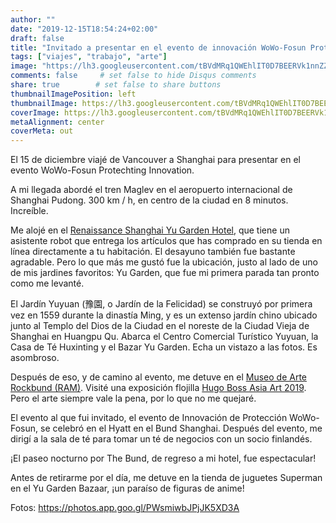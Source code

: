 ```yaml
---
author: ""
date: "2019-12-15T18:54:24+02:00"
draft: false
title: "Invitado a presentar en el evento de innovación WoWo-Fosun Protechting de Shanghai"
tags: ["viajes", "trabajo", "arte"]
image: "https://lh3.googleusercontent.com/tBVdMRq1QWEhlIT0D7BEERVk1nnZZ-Ga5m5kVEUZ9hdvs3dkOg6RrQ2zX62X5r-RUxJH-bji6rIvwDMjIwY0IwPRw_tfIAd0ffFPTVqeLfN2dIvNXf4tbmYwTZqgz1Tm-kZ8OgyxPqA=w1920-h1080"
comments: false     # set false to hide Disqus comments
share: true        # set false to share buttons
thumbnailImagePosition: left
thumbnailImage: https://lh3.googleusercontent.com/tBVdMRq1QWEhlIT0D7BEERVk1nnZZ-Ga5m5kVEUZ9hdvs3dkOg6RrQ2zX62X5r-RUxJH-bji6rIvwDMjIwY0IwPRw_tfIAd0ffFPTVqeLfN2dIvNXf4tbmYwTZqgz1Tm-kZ8OgyxPqA=w1920-h1080
coverImage: https://lh3.googleusercontent.com/tBVdMRq1QWEhlIT0D7BEERVk1nnZZ-Ga5m5kVEUZ9hdvs3dkOg6RrQ2zX62X5r-RUxJH-bji6rIvwDMjIwY0IwPRw_tfIAd0ffFPTVqeLfN2dIvNXf4tbmYwTZqgz1Tm-kZ8OgyxPqA=w1920-h1080
metaAlignment: center
coverMeta: out
---
```


El 15 de diciembre viajé de Vancouver a Shanghai para presentar en el evento WoWo-Fosun Protechting Innovation.

<!--more-->

A mi llegada abordé el tren Maglev en el aeropuerto internacional de Shanghai Pudong. 300 km / h, en centro de la ciudad en 8 minutos. Increíble.

Me alojé en el [Renaissance Shanghai Yu Garden Hotel](https://www.marriott.com/hotels/travel/shasy-renaissance-shanghai-yu-garden-hotel/), que tiene un asistente robot que entrega los artículos que has comprado en su tienda en línea directamente a tu habitación. El desayuno también fue bastante agradable. Pero lo que más me gustó fue la ubicación, justo al lado de uno de mis jardines favoritos: Yu Garden, que fue mi primera parada tan pronto como me levanté.

El Jardín Yuyuan (豫園, o Jardín de la Felicidad) se construyó por primera vez en 1559 durante la dinastía Ming, y es un extenso jardín chino ubicado junto al Templo del Dios de la Ciudad en el noreste de la Ciudad Vieja de Shanghai en Huangpu Qu. Abarca el Centro Comercial Turístico Yuyuan, la Casa de Té Huxinting y el Bazar Yu Garden. Echa un vistazo a las fotos. Es asombroso.

Después de eso, y de camino al evento, me detuve en el [Museo de Arte Rockbund (RAM)](https://www.rockbundartmuseum.org/en/). Visité una exposición flojilla [Hugo Boss Asia Art 2019](https://www.rockbundartmuseum.org/en/exhibition/overview/166crsn). Pero el arte siempre vale la pena, por lo que no me quejaré.

El evento al que fui invitado, el evento de Innovación de Protección WoWo-Fosun, se celebró en el Hyatt en el Bund Shanghai. Después del evento, me dirigí a la sala de té para tomar un té de negocios con un socio finlandés.

¡El paseo nocturno por The Bund, de regreso a mi hotel, fue espectacular!

Antes de retirarme por el día, me detuve en la tienda de juguetes Superman en el Yu Garden Bazaar, ¡un paraíso de figuras de anime!

Fotos: https://photos.app.goo.gl/PWsmiwbJPjJK5XD3A

<script src="https://cdn.jsdelivr.net/npm/publicalbum@latest/embed-ui.min.js" async></script>
<div class="pa-gallery-player-widget" style="width:100%; height:480px; display:none;"
  data-link="https://photos.app.goo.gl/PWsmiwbJPjJK5XD3A"
  data-title="237 new photos by Jorge Cortell">
  <object data="https://lh3.googleusercontent.com/-MdJiS1IWsSVXS1kg_AEBOzcJKywpbUqFw74uwvpXKbbtg9WsRVR50ZWZurxExIfu1ry58iEBpS9OU-0cipt2dWb5jGE9q6AbRedmd99UvD5U4nwadNtmfwKJgT1rCyyVWUX_wXYjSc=w1920-h1080"></object>
  <object data="https://lh3.googleusercontent.com/9jyZPqa79hHH3CCSTA1jhRhVMI04N5UEWrWy3eM3e2-3vCdWb3rgYRd8mKOehRrr80fdzp8SxHQY-ow4kP2wJ6KysSCZZZTWjev9nB5pTQ4vmGQWufFiilDCY5BfCevHCtsC1y5fNDg=w1920-h1080"></object>
  <object data="https://lh3.googleusercontent.com/8NhcpkZKE_vIMScEu_yZPyvD-GNSYSrT0K7m5gotRwUQnTPnFyhDhb2rxWjeLKhhU2OExcuKIiYV0RTP3fcYTK_vg7cP3FWeSsqHDUP0Grjohp7yIlpcXnOtDESlZB0kqw3jhjV6sLo=w1920-h1080"></object>
  <object data="https://lh3.googleusercontent.com/xOkYuWyDaQZ_Ty9qKkGx-5Lwwm9ivlDiU8kiV2HkWQ7n9yHlLQtkO8Ngtxx9jtvsFEmGjtp-zb9F6dITLpkN4dRBHoToIaMLN_7gnO1DabSBQ0lm-i0WBSHEzcG_Twlo1E-frrpFGM4=w1920-h1080"></object>
  <object data="https://lh3.googleusercontent.com/aXidH8zo3A_h6GOosufr5S8wOKtyLMv-2smv1wPuVy4NZmaEn5fmtD3ZRPJLGXbYK0Itxz1oUYiATmyNTRt5Nj-anMhR3BATE1XLhd7p-7gMh8edG-4QtVMoCCDId6VqeXzawgMLHC0=w1920-h1080"></object>
  <object data="https://lh3.googleusercontent.com/D3VjnunTXodFnXSBNrJgfiRFI49D2VD7AZoX0r5TrnEps0FastPAH_JlDwB99mjTZRQbakKZgThAaOPJErbUgGEPVH9R94NyTRaS3A7aCPTZi8zfkxyVcAt8N66CDVlq0NRDz2jWjgg=w1920-h1080"></object>
  <object data="https://lh3.googleusercontent.com/4l8MWDx0mcxw5tJyFu-1JGmatM3v1xVkk-_HDUry9W_5P2nfJKaXgthgh0nwjG-RFQ1hYws2_17zhXSj1SxlZICTu80YNDTm8nF4xfMwipffiAOZwJYVzB8JjyEDPw8Vnm0ruQHaJvs=w1920-h1080"></object>
  <object data="https://lh3.googleusercontent.com/L_YN7TlMsxVcuALdVoSWoMR0I-vPiBSPY0TEcEb4QmTtWfknrAqXi6c4WMYQIZSAoTVZSAqC6s4VWApcBrpJ7VQGnLPrVWWqkyGAYo7zCyvJtEHS-QHTCYUIrgiJYDUCqFtFQppbkDM=w1920-h1080"></object>
  <object data="https://lh3.googleusercontent.com/Kjl7j_ZvCWF5AI9xIJeWsWgBeidNo9v4ro8FEHsqyd8wZAH_BuOf1L7O8ufq5IW3dVSSvYh4Q0LKjbdXbwuAgJFCDjqzLiRbrqay_tMX8uirxGQ3nuJQ_nNPsPGRM7LHEA14JJcd2G0=w1920-h1080"></object>
  <object data="https://lh3.googleusercontent.com/Dz_gjE8GV8yV7GwM9GOT6SFMSn64wO4sG6mqARN5XIbGfNPao5VRr6HL9PXoS78Gh4PFrv59IaAnJu9U4Asy4un9SvKFFR1FQSbicUc9hGDfjZYWkyYwDSXS82JTi1oiCDD1TeJHeXg=w1920-h1080"></object>
  <object data="https://lh3.googleusercontent.com/QTi4hRCCetv1elIdixdkhAXYvQHPc8hwaqCnad9QQ72kfYUiNadTSlzhPd9AwN4kxRojHTjG02CwXE2Bw41D4NLvy5JDS8f4YbsfA20czLIGOLaHIwXtrMR_torslu_1xanOcAmxF_U=w1920-h1080"></object>
  <object data="https://lh3.googleusercontent.com/jCA1fkyNSg7iKgPNNEX5P1e7kbgVEn4ZwdfLYhZwsnj2BCDaTIiyph1scANuSMp3I6mSgnq0c9t8Xy26JyCd395AaFwySygg6NJlN_DqCTH95mp7odytEA6t-xpwdAcdCbL_uyvZxkM=w1920-h1080"></object>
  <object data="https://lh3.googleusercontent.com/TWpBSmVNARV04ZZr_owmfRttnSyjcgVeUmWePoZtfJhrz-vVP5ChJzooc-jT7RGt1csLt3TtUbkrS6h3KZXbMztcJV8U6BaAUSgpjiUTq9PLF6GO665VIrEYJRhOe7BSyXUcXOD2WD0=w1920-h1080"></object>
  <object data="https://lh3.googleusercontent.com/B7FpAZQQSH4noLeP_Vbmqm7mg8uVWR0fIGbP8cpKHRJy6B-nPMvmezHq9nw1afyFEERdN446kjXWQIPtIQIzRbNZKQbCGk6kYJX3r5-YSQiPcfW61Fp4dmDhCkT1iKMsSggDinvCpYA=w1920-h1080"></object>
  <object data="https://lh3.googleusercontent.com/I3v242dWwlv4ZVkwrnCo_4l8WsVpTdiOHjyk_ghcJv-0dstk89r2SA3QYfwMEJm-vb0xXZ4BFnCtjSNPDLWoNrWhp8UnGpdJkB_Irp_6ALX_fLguZ4zZIs_INazWena_huD8ymkCFt8=w1920-h1080"></object>
  <object data="https://lh3.googleusercontent.com/Mboxc74aTZj9EeSXwuV_oEwfJzyAdpIDLymKZyPl-T47OvqZx9LIaG2W0gsNNwP_kh5UXu9pHRGtmfiSaW8R0e7AxOoBBZ_D3Dp6WcNz86jLoEXbet_GMZ3T7jzbLpXS0xIjPAfv8lE=w1920-h1080"></object>
  <object data="https://lh3.googleusercontent.com/Az9sBz5NjQneqMxgGIR94faB10Pr7jofxw8DuPWSJtqGrt6UQSgkVUF8CYRoJBEylvtO3Y9YMQUW7BfE41uF3vMNNjcfOn_vGHNiyxF3Y6jitPYq7X5D674HdBCRiPfbqL8CVve0jYU=w1920-h1080"></object>
  <object data="https://lh3.googleusercontent.com/Q3vb10uDirG7EHrDeEs9bLidC-FrdJLE1NM1-ML7Mqn2NLX1cexUBW8iLl7rOnThi5Iqg8Su6GZd5AuI0OblHF9ChYVaan5A_yGrzCU9BUvNziwOhm7jnxz88G_FMJmV_yeSw6Vcn3I=w1920-h1080"></object>
  <object data="https://lh3.googleusercontent.com/N0kYcUezqQfZDh0IYL3u7smRcV8DUYCqyLnxXKZdllNVhGXp6pfE8cekNiSazmiVVwbQ66CYohc72-dHNgO0PIdOkUqOF4yU6f2kxYI_d2YUJaRl0w9o5A__jdz4xzfRFo0wTibLPfI=w1920-h1080"></object>
  <object data="https://lh3.googleusercontent.com/wMvjEmPMAN-yfYMIWhPeOG5vbHVRCJ5oa8QQoiPGvBQTIga1pmaIUOE4fZHr_6gpj2QM0LqtbND3P-tFPU1nzUtj_TEI4XweD4WR2LugXBRpK52HajuiOr8XD9tGNGN9of6WaA-YS9c=w1920-h1080"></object>
  <object data="https://lh3.googleusercontent.com/s1Q0ciGDxJi3YduyNoFp2CtdNzo6Keu20q8AQU4Hpncc9xKpDFFlE7uNN3EGTesObO9vX0DnCjsrsOBxqmNPxowq8eP9C_PXx4fzmQ3Kzgc4HOym-H2lU2SpV3aP0eCj5dz7AxskqhI=w1920-h1080"></object>
  <object data="https://lh3.googleusercontent.com/0HGbEcFffU_hiI-vq9y62Xu8b_jdLsqkxZXvUP7yYPRl1o-0vsE3jT46dQtGJ5fCA-ms9XsM92FI9emUvtPNkWZ3e6T7uQ6Ad05jRYP2nWsohYHDSFwDv375ZsedyKERk4ezceBt1Ps=w1920-h1080"></object>
  <object data="https://lh3.googleusercontent.com/pnL9_yhQfbTbb6JOWAgVJpKqtswPeftT8O16CMstgLYpWXpKyA5jcIg__eaJJuKBuyKePkAGtK7MgGMyvjhELVK1IgSTcAH1kRXwsN7P2Nk305H7PcRZBfwHkabktPXnW4WsoejKHOo=w1920-h1080"></object>
  <object data="https://lh3.googleusercontent.com/53rra54bZt6FE7-Xd2yZPt5Cwyf-JD-s2gWWwjWfMh66lrAgDhx4zltdq7050KgX2PU_KUamzUAaGNnNzO55Qy0r9JTNgIxzIpRe5wiNHmkURUv9FQYPgtPn6ihPK9U7jaGS9zSyJVA=w1920-h1080"></object>
  <object data="https://lh3.googleusercontent.com/UYDAS0BDFPv5NE3FNX_ymbRCzSV0YHEq_Lhi38yGlIMlhw83FuBk_dFfne7NQPAP9QEHaBys16hqU7PXfDfM0YZa1lri7fAS00iBIzoCnoI5ZRMG477cMS2JVSx5E9szbFPn_OzJrVc=w1920-h1080"></object>
  <object data="https://lh3.googleusercontent.com/dao4mrlAgfFHcgXvzldG5msp3Kv-okaH-LUaVWFGUpF5u1v41E4t74Mc1v1pZIOvrgxn82VWWz6qemtIW7t_1idW-wptEcV7WkiROX395Go4yUnSSUB5zFIEcabZRrKtcNmyYeU5P4Y=w1920-h1080"></object>
  <object data="https://lh3.googleusercontent.com/t_s37t3l9007mVMTi1xbqqT5qweLO3-ed2BQcTmhHFiqZBOgsUXNrh4DLrYmPyMoO8-vmZ9YV3aPzbeL6rpuSUaXRBGsqQWvj4KhyLuAtzPfGd7xj6XfBPb07ZyTZOQgbd947ffFwFU=w1920-h1080"></object>
  <object data="https://lh3.googleusercontent.com/YTMh5vEoKIM91r-_hL4y38V-n_fdnD8d1plHhLS-8FYiAR4IBs03lOy0Or4SSihcosnCVaHt6muHORqIjpk563kSb5KCJ1zaxFqV1rfacykWZA14T7zYgLRdgDyCNavS7WuXKk0z1vg=w1920-h1080"></object>
  <object data="https://lh3.googleusercontent.com/Epot41m5ro0eLv9g18UB8bV2q9FbRejTEKumh9l5IpxhdaS852HcMmIkbKfslTM8fEJ43XZiFOt1M8ppx3XYSYfAOJ59j8VLdtOJ6YQvrAqkqBHGo222EYYMFE6SNxnd4T7hdqOwFpY=w1920-h1080"></object>
  <object data="https://lh3.googleusercontent.com/6bZ6xMrZDa5uUinedfNTXQJAvBNrl3Ia5BdL8H3J18DxiF1b8Vh6w4SVaWzQ52fFFf8nQXDoiZophMgZVwvBbpfzXoiY39eZ1ZboylnRyjk74GzUq7dWm4uEIFEo7X7VHRen4i9RTUU=w1920-h1080"></object>
  <object data="https://lh3.googleusercontent.com/csIiLShVBf06b9iW-KRM48akiJy8dcNWm-x9z0BhTEeREPgNT9td8vCUS6Qf2Ye9mY_si0VHy7c3JQPz5zs_fB91UQTIRACKLDDBu-HdQaPpvfISz9hlLJPErpF5gJci9s4l0pFySbU=w1920-h1080"></object>
  <object data="https://lh3.googleusercontent.com/5QdPDZUB0Rb7daIul9pzzWmZR0PbIU5SiFnx1R5hqC2vg79r6U85AqBIc4GckzkDRq4ZanRAdmaxui7LRJGpQMACRQOsDCkBhbbupt_llqxcogC23la9U48ypXjwn8JDu7HEDT62x-g=w1920-h1080"></object>
  <object data="https://lh3.googleusercontent.com/RoqcnR3sqUdVPdqUW9fS7ieU3-Xaew2RMk7mOr8YqmH8loQN8h6YG35XxGPfh3CroO9rE0YfFIXAUJrXF6OeLMKg6lDRBtKNbf-mKZa2AZ8Io9dlOrKus16sOaLNR3tN0RNhWjw3o2o=w1920-h1080"></object>
  <object data="https://lh3.googleusercontent.com/P0VwfF78TkjT618s6K18sEq2jbeTYu6Dd4ku2JqGzlJZBn8mMstDm41iL6cq7P8DzzhYn3KCgzvG05nyMhdK9JceBa5I9o63K1Yp7ENAJehTT4Z40pfoiCdD0nn6780l7PX8Ww6BGl4=w1920-h1080"></object>
  <object data="https://lh3.googleusercontent.com/TjONqKm3TyH7ayXQlTCzMTkuODq1nyFxZOb7S_ecxMsjPZFOJ0jR65m0zgNbsAlkNQ_y8rknUJZdtqifo7LfwFB9xTgZO_Yk_orC2-58oHCQfregAgRK7gXyXbO_RSYQECNFwT02_XA=w1920-h1080"></object>
  <object data="https://lh3.googleusercontent.com/F9FbPZQfaKnqFdCSFkt9IoZQk469yrYw_vhuFZe6QrYoSQ-s__s3VP5hYFQukXh6T6t5TrXEXSghToQoGQ9cVqxzxtsDPnLe6jGfGWbg91S00nBiDzJUtu0gvFPE-PjNWsUwIZ183IE=w1920-h1080"></object>
  <object data="https://lh3.googleusercontent.com/c37Hbj4ng3Up5C3YMOg7QEUnD92XQIFtG8-BubqYshIJ5md-8j1ulO1uT9jZ9E75JOMmFbRqkUDDopwFSw7PhyLqQoQu84SvwA2QaDXSHOQU2sDhNGOyMkVL7tE0y5S5i2gpPnS1HiE=w1920-h1080"></object>
  <object data="https://lh3.googleusercontent.com/xaxtkpSPXiibGxvUFSCc_wlvdtnI994up57DI5IqlYXut4NRvI8Q6VPk9okBcBEJiEmxro1Jgen-HPu-uQwt81wzvEvXZk4BLhHodX0vz4UD9Dgm8PpSLpLUbDQ5yK5y_97QQjINAE0=w1920-h1080"></object>
  <object data="https://lh3.googleusercontent.com/IL6Biav_GQzbce8Tu0hak6fs6AxbFoPkWhNuvES95T-FeTGOsu1ttraXMm_ZZZgTOGk3tXl0-sH4ofEjGFW3L2SO1GZH2qncHk9FIn17yeRAKtofD3hGmS6NLr9pN2D3s8JfU0lYBFg=w1920-h1080"></object>
  <object data="https://lh3.googleusercontent.com/j77E-oqIaCnF3zaUzRI0fF-wphZsUFvBjet7SatztCQbf1dbOaTx-gi2OfyJfgbtDIg20q0qwXksmue0KzNE6axjozqCkmqMCGNNcF-DYVxU3UjkZ8jzojjzFfN-QfLhwrtq4NKjozk=w1920-h1080"></object>
  <object data="https://lh3.googleusercontent.com/KWAsgjs30MjANbDqr_iCc_MaQeyAc7xc7iHiZPOTYIntQvxoMk8GN105TImq4BaM9YOp3Vj_2pC-8dxsGAi9rTMSlyNxoch4seqXaRjzBVpx-MBkiKM9Z0JIMfI6TifFfZI1mUynlug=w1920-h1080"></object>
  <object data="https://lh3.googleusercontent.com/8Gqq7IN2H4FJBIFpBQcnAkTD8brpFuSKW6wqzMxGpf3d5J8dNCuq25wTLntxwt9bp1rJId5GFWv9tivRNGYpAzmAaTClauP5Mt3uVSiuf6C5j3GeYqO5_vuKN5xJay7laGSh4n79GcU=w1920-h1080"></object>
  <object data="https://lh3.googleusercontent.com/i25wcxVlJM9i7pZ8RPMzEz6b1bxqqgIqRaqu0L-IaRw_VyKANwN8Uh2O6gj_DxFCJr3G4W42KLNUAo-dlASqyvRTKR8J9vIe_VNkRPXbcYBt3_hLsLAuvfdVoBQKdJK5D7amucyovyQ=w1920-h1080"></object>
  <object data="https://lh3.googleusercontent.com/q1CT2RK-IURN7RZXcnDdE9mBEr5UyfcAC9wnqkN0vRl7vlKDgClHzAyo30kZkrJdBXrUgk2qwCLEtTU5An-heRmwIl6Vc69mSxBmZVrs99iO-JlkqJRa8HhiM_4Bir500jzm2_UX4sI=w1920-h1080"></object>
  <object data="https://lh3.googleusercontent.com/GoXO63s0l3iAjV8S8BqpTzIBXSQHFEUmyzHbN-bLkRyC5XEgbRbt9PfXJWfR6ToUC11Ud3xjT-TtCIDfRyLspB4ag99n_VTKjslVdzx2yGT2eBozu0ETK-cQtvW3rBygEoURgOxjiTA=w1920-h1080"></object>
  <object data="https://lh3.googleusercontent.com/CEzKz8cSkv8QphZxrIzRWvBcRGBUzQrGCK5qs7OXTJ8lylG78At9JyuRflf6jnsotrX736LvRWvuArNeWix7v3VxVgKIAmfiWC-6BRM71vbSWVIIYRigDrI3pmlpK3IXY5HiH4vT520=w1920-h1080"></object>
  <object data="https://lh3.googleusercontent.com/28DsCMKA98JPd5xLOB8Sbe6QJrNz4aVwG4dXAL0i7NouusjDLeioyQk8n4OOmWPQtY9Ilqzoxrg2qIudDUh5VAwWhmOgG55wK1W3i1JUsa-X9MLy8fOA1xzmyOCRkrg8jHgaTHEku9A=w1920-h1080"></object>
  <object data="https://lh3.googleusercontent.com/6SI7_-EXJrFIDxEf3f76KL4UD3b_hyt-YhdCWVUzcMb45apJ0Z2_2KMQ2yuODDow744DNP__POkt8I4A2xz8VbrywiZrphwoERyCd29HXmx6eY5KLR-_DZYM_ETLqJ59VgY3P7Ws2Yo=w1920-h1080"></object>
  <object data="https://lh3.googleusercontent.com/v2H4x_xyDxI-7eFm4X9UXWvyzv1D9HxEIFz6qfBPwqKCo7JvZx0uAcbpPFjU-Ht-kJDh7vYXRlHqrdxMn-ZyP8MN6Jb5JImrTcUlc-xqhjNkQ6cAj4jDYLlatMs1Pgum4PJu9K2G1ak=w1920-h1080"></object>
  <object data="https://lh3.googleusercontent.com/nI0eoBdXTal7UL2XsVrmXn1uR-yvP-KnA6xReNPPvi-Omjdy66_BxnYrocCyoYqYGFHgnsZ9FDLpo75RmWrddhONCNJqJ5LsdqshdCAsgIP0HNxkNI71ch-DAFBdRrL33dx5gAT1dXQ=w1920-h1080"></object>
  <object data="https://lh3.googleusercontent.com/5x8bhBbbqAsandxWFwGzS0m1On78kmk1EXLoQ64oYf2P2KLPfPsRWlhNMmIcY5AnLP_uojV0zzWZIwZivnk8muoR61evtWJpwc-3jeDFF3EJ4CsB5k4NpO0UKH7mOvwu4OsAPJyoi58=w1920-h1080"></object>
  <object data="https://lh3.googleusercontent.com/4xQ0IhaUge3q0Ly1XwplNjxJVqF1jGYlpej_bhbPV5oTSZWT_yX4z1d7VkKbqY2LLQknsaxtkxlRNvoPo6LCsh28S6d-VhIr3bT_N6mX_8PvR59JsvLmoV5gf0FSouC6ZPq0zXSDWLc=w1920-h1080"></object>
  <object data="https://lh3.googleusercontent.com/wMQNwRI02CjgpajhnyxezpR2DrczyJrj-aPHk4uOfW3SRrXT_1zrYCc3rjWkaH9vXz69bPEn3mPxbzq2_cnQjbIyLCj9QZDPr47S-Ix0AUslC5OVRhWHAuovlWme8SIfEF6P1UrGxC0=w1920-h1080"></object>
  <object data="https://lh3.googleusercontent.com/1MFUxPGUdX5NJuA74_hUlhbzn6pF_K2qp0SS1D01YQ0Gc6Rzehrhm9EWZGCW-xloTAFF4CgPkpC3-K6PDcGN-psKJXuzDsjF7yUUisSZGekcuq5sPVQt_bmHB6SUVs4Uo1AJYjYDrcc=w1920-h1080"></object>
  <object data="https://lh3.googleusercontent.com/zA0bBByk0ZsPbGwD6rNiHtWfdTQaR9jcs7OM-ZkDVNrk7GUTHhKHhqCImJkp7PCy_TNX2IeNx6-ttkMzacdNgsgu9Ci4Nsk9r1BRRiGf_M4THpe6es6SFuJqsX-sJGbujlGIkwI8Ly4=w1920-h1080"></object>
  <object data="https://lh3.googleusercontent.com/nskKtHXh7H5cMW_4LImZXvS6YIVnm22dgYlqCUL5gOAe2Y7VNFINLzTccGA3U04n5G_VxPI4t5BXUngPkqTEUiLetaKB6oeWnL1q3yp_j-jYXK3Ba0dOtx0CsS6I4jL_9mg4ecxZGHk=w1920-h1080"></object>
  <object data="https://lh3.googleusercontent.com/LPQvLug5U6pdmTAtB7BU3yEWSbSuNqbct0jTK28Fl6kfBBJdwf9A48H6MPmBe5rl-qhGDkfC5IDmUiNW8HgjrcaCWhf10Xfn654F7CQ2OEa1blknlUmIY7hSo08Uof22qXiGRcpZnAU=w1920-h1080"></object>
  <object data="https://lh3.googleusercontent.com/HQG7AFwEi0Tq1rGHgC8_cjcVoQOw9LsqtH9bYdA9IF7Z318BuH9UhRd42wgKjgoMHBh-bY4V_ou9-SZP0OgILGD3-Hxk1Pjt6RlhLnzcQLN7e27Yq0ZhkUfoS9LnT7TSJLNbfaMT2UI=w1920-h1080"></object>
  <object data="https://lh3.googleusercontent.com/_LTcRTwDamaDNP5Dy-7MlkzbYK8eTmSw4K5m2YWSI5ES1iaEXtXMNN8waaouOPAulGUy1Om0OkMN34dD0QP-oU8sQ9Rre9mi9fa4_fmorsB8hSqCNFSUYh3LskC9rx7F4cYhdqffWiA=w1920-h1080"></object>
  <object data="https://lh3.googleusercontent.com/kB7sAHllk88TxTg-zF0DpJ_ppG_6KZf9dBdvBJ2116KI3xtP2oLPNif4oJiU75ZH0QtOxP4fQuc7zi2234WVfdNiFQHYUoxqPtaPqNfLua_QgZkZXLKdrp18N98CELjtJo7jjVlzt1M=w1920-h1080"></object>
  <object data="https://lh3.googleusercontent.com/0MssRgzXlCEEF0VyCTdSv_gFbqdSgOTNdoFnUS1sAJItWzFrKSdyzFcRA065XO4_mV_aHc9qZ7GWSksZU7KiNXeocNO0J8r7gtdNCLwukcCM_FWjLUwLzPP7QT01YrRE7lL6TwJyAR0=w1920-h1080"></object>
  <object data="https://lh3.googleusercontent.com/cpD_Yfpuo07Dpyxnjw5cD2DVpJYp6bZJswDi7hHuo3ObFS51HC7kgrAiJQHYkmjLxuBbR5ZCUN_ruXztjIbvyerBU837FwDx7jsbCoC8mJbeOk9U3BrttGJRanO7JbtFaOvFFmqI1ic=w1920-h1080"></object>
  <object data="https://lh3.googleusercontent.com/ms9ADqn0Jx6S46TITyynba1oCdlZBxTmZIROdVlxsl8F8XGmP_Kw2WAzLh7yx9aWj_yCA3S6qH2gLmrYGup0rqA88MLh4MLpZVlbSdd-e0S1WmXJuzTIUFBATW76vt968xwnNn6Oqj4=w1920-h1080"></object>
  <object data="https://lh3.googleusercontent.com/10-Rqw-SC8GftI6ABZTIGTcOThfeKpxMhvj1SZYANQztu3KprpJNe0AlnTEa5INbDcRFsYNH6H4iPX3yxlMoSAXEAjHJ2KjPKhNCb3yOnnradp-T1j5Lo7PzhBXm_Ylpqu_4DsSHCkk=w1920-h1080"></object>
  <object data="https://lh3.googleusercontent.com/G1XMNlrc3XjZpbLWEwPo4b22dYwqkmGogEnKhX3nfcsbU11KPEMZQ_5rCNswh-U5yN1FNdti7wAGRxg71GXgYh_Q45Jhl1jU5VUEp2KSvL9tOk9MXDhF3fmRJSym0Iiw_7r9sHOV8H8=w1920-h1080"></object>
  <object data="https://lh3.googleusercontent.com/T-b2dyvajhHcVsFSCtd7eq6foJLQwknhkJsdaiSKS6uJZEdhsy-Qmlpah18rFhmjjBp9dOH7JG8CjrJXPQeD9Uejeq0cnxlrebna5MsMLW-sauOb89MxJE6O0dedZ0xBfjEe_bBBJqA=w1920-h1080"></object>
  <object data="https://lh3.googleusercontent.com/dT5XGV8PIrbixKk8VRGHDX4iSmH60_jpHMSmlOaFpW9R9IafXlV8sZXP1mMHp1x1ff9WWAMuSJWb7puzuwnNh16r71Z9GiR4x0YTye9tDVxZJSPFBgRed2PK1jFq5Z2A3XcGc5YCPI0=w1920-h1080"></object>
  <object data="https://lh3.googleusercontent.com/57zXat5vf5u7E5g93lK5eUxX3HcM8_xTb8oVLvycMQC2h-riguiOl_iu6-0F1V8xSHVXIY5ixRsph0i194qBRp-L8PcyeJ1bFm89BjTLvtfIAdwFo9yxJSwJnO_Wp_yY314fa--kl2s=w1920-h1080"></object>
  <object data="https://lh3.googleusercontent.com/cYU5Mr6CK_-3yNbVjmIpaRDvGTvhTz4_fX_9bNh8fvwmIbT1AvPBzSi-WmJPbX1-pSvNy3GCifSOUEN9JZ3Rf6L7gQU5iEWxCOtsJR6zT9cm2zzB385JZGar1uYNv40K8aELEmviwzI=w1920-h1080"></object>
  <object data="https://lh3.googleusercontent.com/iAI_GArRYO-DrzJHaVMwPu_2oaWrgQ1Zp3sz8u024zPkJc4QQVJaUazv2w3SxaSOfL_Zjucyg8ny56thySIEwUwnrdNS5t-kjXw0g74z-7ATT3BxgLGuBwpU-Qr6hxXeigacrv6Jvmo=w1920-h1080"></object>
  <object data="https://lh3.googleusercontent.com/awPTjwpLphklaewmWXWX6Qm0LCtDlkNfaH8OaQnY-HIm3ST-dChCtTbBXyi3QoWw1Mn5R0dmdHKSwYn_cdtaAvvCKlbuOODW0f5Fuc7b6oefFtSPgfAi3-gzl0gGi0griBk5TiKerv4=w1920-h1080"></object>
  <object data="https://lh3.googleusercontent.com/jcFGBqf5C0nEdzquM5Fjwez-_KHgS22V4f04pFBdfiycsMzeb3iDYAYrY7Fn7CahFGNWgydyV6ydpZGCQSX0TRcwqIoevPW-brZYYGa9x8M97iDCFBTUOLRsCei43oq00R4jZjkxQ4s=w1920-h1080"></object>
  <object data="https://lh3.googleusercontent.com/LsMhyEQkhtqUbaUMEKvX3a5_LBv12W1SZY-mzV0cWAog9gWz4oaWV9n0OahxwKDmR3kEy2Hcx3q0KpbDB_BYE95F4VMX8i6rCWB1b5l8AvOcILKkZ-ZbEz6O2w3pKI-QtyDBr61MTrY=w1920-h1080"></object>
  <object data="https://lh3.googleusercontent.com/c_TsuV7wMEznT9tyaAc2TLxd4kocFrcEzTGq1Sp1xtxKtg8Z0HrcLy03Fvh2ty97OyLBmM6AUl3_J7wsseNzObeXVfOHHTtakL70GVzxDZprvZZQeBK5gTNM4GXaxpC25u8t2TWBE_Y=w1920-h1080"></object>
  <object data="https://lh3.googleusercontent.com/fdtz3jTQrxHPsqdZ9sFhLVSkb9dEG39up4RvJzWbRT4UBNKQDIdzj_wTL5Ti1cSHR-WMQPsRohDzNGkomE5h_sEY6jNZ_VT4H-DJyGcVReRFlzPa7xwICnzDoj7stvuWmtYANic-6Z4=w1920-h1080"></object>
  <object data="https://lh3.googleusercontent.com/t81PpzmmABqfUC76OKQE4SM5qhI3Kbie7A-5NfrST8DwVm-NO4E7qKvuZXXE371IuWXxS_8xVu5BjtHDgsVl0dq1u6jDtvILBwBcSD1P9xO08q2YqxHoyjVBBO2FDppbAKDrZr6wieE=w1920-h1080"></object>
  <object data="https://lh3.googleusercontent.com/h71L8lqfIimuG2Y1DC5wS6X9H5oBe1c_PC4bU52HI8Uq52Z89JPSdFEXvkx38G1dkN6rWpdv9UBOpjD4Bn9FSIbTxZjzxhZqDZi7SmetV6KlSUaYTgJyrwgZv6PmHcSvMUpirKy_eVU=w1920-h1080"></object>
  <object data="https://lh3.googleusercontent.com/mKyd-mhntBU2yBSHLvuu-Njb2Jk-2I2rukwZrnK-c93NM1XxEF1F8dP8ZlWkrSi6LFgvQAFTY5DDzP3Bvyb0p7Qw6cO4utRdyi4I1MClknxobgn4NxZ9RARpWTb7GuKysvfPQ_kf-Fk=w1920-h1080"></object>
  <object data="https://lh3.googleusercontent.com/Phgxjdn76a3xrcK0DWKudpQzWHfQ8MpJnanlqak6miEVdJ-JkrfRjar70dX5JlRkoykOBPI3mz4UX8ZblCgySwa5P3JpWTJjlPzAqmLryNFZWsgYsTj6Hn_xFA6YHFwRPQcjbzP3ujc=w1920-h1080"></object>
  <object data="https://lh3.googleusercontent.com/q1ZQ20UlCvOIeT3-2CkP1ZmW5oepGUfEnfwCVpVLkxrhRs9wlVOeeEMS4og-vnd5eI1Y9yR67NUAwqiPAWutH9q9e-OYHsgbFSb1YO2SuApDhwteYxjG3ijVlAAlX2pNewFruI6IeRE=w1920-h1080"></object>
  <object data="https://lh3.googleusercontent.com/z11ihYDnDmcYQKDwKd_hKzFSlLaJXA2L3kftIgH3au1ZR3t_n1t7yzmwvGQBsG4zAJGjV2E3cMpf3G6gQQGsxXt5iKjCJENGO-biFinSxlrDWOsV8QCR7YYeAJujHJn9LM2ffrQ12KQ=w1920-h1080"></object>
  <object data="https://lh3.googleusercontent.com/M5Brk4t5ZuEDEAslpgGv4hsotDIePZ-UAp9iPGc8lPftoju70ToCeJ_VzGxJ3DS4o0fZZNIBE5_K5kfXwNr4vLudkgyTR-DY5xsYta5wSBH4qazd3yKpJuXwnHsrkdrWScNbaHpk9s0=w1920-h1080"></object>
  <object data="https://lh3.googleusercontent.com/AfyfcRTc9_KMQF8C3mLV6wSMK-QcJ1Q9NmlYRfLtsT4WFkxIMmM2wwwpcHAKINwixqd8cp1aLans-Uj4qW9-f-UezMuELG6xm2BIlVpM6avW1Y5PPQnh0KsNv40UjJirkbM7BmFigl8=w1920-h1080"></object>
  <object data="https://lh3.googleusercontent.com/2yABVBWY9BjxZGOwulVeNRz5c1_vJ6BitOA6WCQPvneejUfb9BxmJFTaLkKpYeHpWOKpi2PA1hl_O1ZeVTbNhSqtc1Qj-P6zmb0meSpiyjpzKKc_1tGgjzfuqteIzkImNXQ5qTlEFJ0=w1920-h1080"></object>
  <object data="https://lh3.googleusercontent.com/kHh2T2wfuIg5JgNGwICkcpKLAnaZqlAx2K3T6sq-Fvy_cwFb9XSKOSCrkaxM1sJgTwdMnyESPv8Qikrau5MHXc9Jm3F8QHWQeGmpQmdLmqsDFuMFxJLKYYmCKUR5em0BkuNElQBRRRQ=w1920-h1080"></object>
  <object data="https://lh3.googleusercontent.com/lMLNA2pyTod7FZWZrgpSSZH6EfYuEQiQRQoxzLUc29GgkBsEj1FQ7QY8raOZnYht39tfB1bZm8-l02Lnurwkh2wO_EICvVmZUGih4uPKmjgYhPu_E567O8f6YBQK9jdeWBQJzI_zQmA=w1920-h1080"></object>
  <object data="https://lh3.googleusercontent.com/j35IQYVItowdFCiyUYm7TqwLUr0DYJ-5ZtwnY_5k3xTd4kv03GRA9gvFEZO6aA5UOKcGYsaXV8rVBExG7q_LEet93qmFQE3kGZ1wZY4xxAncGuXQvwkfpAtshybDd5mv27536IGl_1g=w1920-h1080"></object>
  <object data="https://lh3.googleusercontent.com/p2Yk3n6SsjYlrFlOzaya-qRrcYCcnn7FFV1CPEzasSrA4jSTUO1gBhWlWkwj4zXWgzjlsn9v4ky6WXQb0mGJ9IGd2fGM4PKqR-FKGm7b9RadLMx3SSUadL7T1f9xOFWraF6eetAMBgI=w1920-h1080"></object>
  <object data="https://lh3.googleusercontent.com/7B2n2s9-xcyTVD6xMdi-evchAcmx1cBO2Bjcyr7HD61bnzBD0TU93N5gkHSCmU8R25R37cc_G1jPtfizBGMVCLQD9Bh426_6DPjgm_Lz_6zb9tGDZuxLMHizhiu_xokAHZfI_Fc6uw0=w1920-h1080"></object>
  <object data="https://lh3.googleusercontent.com/T5KluDtXWsKm2FM9Ybqe1KP9vm22zrXnG5L1EjHPIEzzsXGYCe54WlylvpjK2NbYicWh4g7loRkKFUBH4VAxOKkKdfUWIJ8H1Jd9iYuAsA0NpzPLjBtMuOrqJ5miSC7CXRrCbW068c8=w1920-h1080"></object>
  <object data="https://lh3.googleusercontent.com/ohvg0yvq43N87bwoiVixxl_Ci2NAH6v9iCZeRh25zTnUOPa0a_s97tmCYvJhyiemJ8mn_29LYA6IYgb3Z6miHLVhGkOip6BQ_QLlahjZr8gB8YFNloyeHNOnwknvO1WaS0DAAE6yOhA=w1920-h1080"></object>
  <object data="https://lh3.googleusercontent.com/nff6OwNkOUwIewlbI4vOd7ZEm4lFuyMakD4UIoEKSy2pZkMHMHUk9jNVKqdXx_WxjbaUO-NR97dNymGx6KbJQ1O5xcAPeCU-RfcwCBRlSqRvZj0SI4N7ExTYSahlsj6lWKutMwdqNeI=w1920-h1080"></object>
  <object data="https://lh3.googleusercontent.com/xEzVlGcKhVidaK-8QJMHvPZxt2hlQkHwjLHSpvHrfhBot1VHp0mGZLav4kZmPkD-s33fBvt55Z9thH1VXFB_7hHswJNjcE4Ovjsm4peTSiusCvtfEtWLx4T8nzwco67VIPJ9u4EppvI=w1920-h1080"></object>
  <object data="https://lh3.googleusercontent.com/XfLzv223xC1Tn8bhXJpOoF0QvBP-Fp8SG7fnPwQkeXE_k1FG2qRMQ9qBDvEVGeJSmwsnFmIcMYhqNedTW1ZMq8sEtk1-kaoDI_ihLjfOrgI2-4_Exolx6stiIQ1MhA8nWm9YU_y3jb0=w1920-h1080"></object>
  <object data="https://lh3.googleusercontent.com/8kaMjQwNwDjoZY97k84i_DtqllcpeS3N9SUoWkc7K-R5RRczwov6h-kRCqkknJ1_4U_XjoEF_jidVPs5cSb0EQjYB_ZCan0iWSZ8Ex0KAnl1Fiqc47JwcxSDU6f3VGIeiOpZ0XbHdG8=w1920-h1080"></object>
  <object data="https://lh3.googleusercontent.com/hgaa-Y48Db5xghG0sDDchCvS_aEkDs3K4SHXvVIl4OOC6yimJ8pJpTQWQaP9-S0q_RppIMxbfvl-bzR_t6O2orDJny7vA8_so83EoLBDU0zo4B9hIfFIPx7EhVL6FIGZtYBMFeqQ9mk=w1920-h1080"></object>
  <object data="https://lh3.googleusercontent.com/JVRXzbBewgVBhz4_tUzGypuQ0XDxdVziQccN4Cx2TrtNQtHqQUkRM1qyUWCnUUi7p7chnmO5S7prSXCGDKESG-iUazV7FFWy-amR_gwII97DOYLQGxJjXvlfQYpebhwkxRlDi0e1BS8=w1920-h1080"></object>
  <object data="https://lh3.googleusercontent.com/uPqU0xELpDdryO0xB7D04kyJVP8Lw7mNoIYxvXHE5uXeMSaL1XnV3A_j-1fXiqn3NYK2GV4yMGu40dBGduzqevR87L71mtcuMIpbfZfNvP-WjlMgUcGalVmwteJUKhPLspthYqamwSY=w1920-h1080"></object>
  <object data="https://lh3.googleusercontent.com/6xudH1-pEa89PDTIhI6hILBmpBqt9Yepyvlb1uqNIn_Z14j19D9SxkVQgGEPEjhfpLYDYKQDr5eugF4LEfxRz-vqmWJeJ7Z1vPnBXHcziuOMY4tRcpl49hQ-c_iDrsnyEA0miT4krhM=w1920-h1080"></object>
  <object data="https://lh3.googleusercontent.com/ur60BKZLRYpkgUGyuNEc3tIDG2m00QZz4KCJdgns4v-RCCxbaDaKMuvvFPr8zK_uKGWP5PmmzGBe0tHQ7vvbOeR8bBlOx3j2FpOerBuVvMbPzsBQvotam-K6uN43GtQ2gdpGtrMw2Gw=w1920-h1080"></object>
  <object data="https://lh3.googleusercontent.com/QBaWQ7BX5_SeANzTNkAlWIQ3GwfDOYGcRj07w_tOFmteoWH18k9Aibj7Q1PV2Qtwtbx6zkmaPWgbeoQkxUUsU9t17GYdYXllBdgh-TYrVMIUYKsqhJExvmJfQ7eVVZ3bzkLKXz4-eQE=w1920-h1080"></object>
  <object data="https://lh3.googleusercontent.com/w3RtQf7nNpfX8Bo8F1fVEGLh7D5JgygAC84T2-hqZ2RXdfOSCspdKl_ppkmtpSDC4c2E4dEjRnHzquDpAw-DlT1iZ9HfLVtDAfNe8j8m8p1bRGoV5ZnL8xGnOvyEKTvjRXxW5jm5frE=w1920-h1080"></object>
  <object data="https://lh3.googleusercontent.com/5tMJ5UzsWaM0Xj_LjNihqCWie7WAMJaV2VG-sgKzyuBdQNh3x7rfp2frU25aZRDq5Tyx1rQiI9x9IR3C5_OFzZTEbJ2RyplMBlFOEN9s7phBi7gO58-SmOfuc5DchxmeUtpXt3LJNAI=w1920-h1080"></object>
  <object data="https://lh3.googleusercontent.com/OjIkxJbSKZRMP2NittgdWYZd_y9O4nkf1PlajYVJ-rDHKd18VuU1p0GKFwxvz9EU3zYkpcn1TETwlt0Y8deuSxFCtvdyUOCn1BBF1-QhFcsxEEJEipTjy4idaZs7G09cyGBdSRneuZw=w1920-h1080"></object>
  <object data="https://lh3.googleusercontent.com/mHfz0HBHSzsqa-IeKSHAv4BrKPdM-uj3LTmxdFE8zSwFKSfXLme4DNPyJWlDcmMJRiBlckYTwRozPipVJCrIaEK5Ed6nC0hhkxdxrc1OHRF8mcEK5dh6eGYPSzUwZvie5vGo1ec3SiE=w1920-h1080"></object>
  <object data="https://lh3.googleusercontent.com/mRh4H4HgnXE9Jsxr_zJ6sLxpTeIuZjbNf2Uv2PuIscdgHvUtCpN4kkvse4oa6C6KzTkRu4p4HEmW-JDHLmlDXUtWwL4lYBcZNvn45iqSdfGEyuwRVT0mrltl8qaZpkbgFvcTcvVKsaY=w1920-h1080"></object>
  <object data="https://lh3.googleusercontent.com/-xdJHKLILda1PyuLCrT4hHqmm4_aCHX0Up3tfvvPTpHlO9PL_DI0c7_7kJ6C7_AyU_gG5C3tI_zVv9tqwPlq5khw8JLhGdpFw1vvM0d6fJBiabWvkMO2-h-K6myGOTWO6ay_R26oCPs=w1920-h1080"></object>
  <object data="https://lh3.googleusercontent.com/G0d6mE8QD7MlID3JaIf5wNcPv4kFw7mExyadE7DZFhcaPVmmFRgOM7g3ZxBe4N79ek436QTt31Os9FKqmHMUAg8DnrxEbImGd3oJPJbXJYWR_iy3JOvfU7CaxzqIwAf_x9Y1TVent7M=w1920-h1080"></object>
  <object data="https://lh3.googleusercontent.com/yjWIEZn2CMux9Jt7WQBFKrWd9gEkjHtJa3ip1SNcd52BuiGOe1w02oHVdc5_ElpdwFf0lmaxgRLU1WugSEjoiUN0X2WbYzcJHaGFPkswfuYENde5apKcClQ33cjdH1AiOQpEEdlfJCs=w1920-h1080"></object>
  <object data="https://lh3.googleusercontent.com/IcN3hxWH8gIWEQ2gcV5zeBU83U01iUuj7xRb8h-O44dXHJANmuUCBUi2J--4xbPaDVHOoKcvPJ0nGr2_aHrXLD6pG3oFPfPT6q0dQy8HdaGKR7uS0_Y2oT_lU7DuCoblB0D3dgQwx8Q=w1920-h1080"></object>
  <object data="https://lh3.googleusercontent.com/rL8Oew3SPme5oyJTxR_pdfPcshMn_UH3a5YaBv1Q1itG46uob6WdmTqe5Zo7X1flOnjweRZo0xwJ4cirNSirp-SdNTb2fJbEl0PkqDXJhFyQs5zQc0ay4j8zZW0Xtaed8TEypS6b4k0=w1920-h1080"></object>
  <object data="https://lh3.googleusercontent.com/mwMHY00lJt6pYAGssDCYKfkDdeIvT6rgKO5AL0ZBwuhc5T19fHFihSUu8_ze3LLvlN4QagNYueMrVnoblfXTLAQxMqs2kKd2K-m8H5zCrlRZdDqrTE1Q583Nkp4uMiSWPOFgyvN2aLI=w1920-h1080"></object>
  <object data="https://lh3.googleusercontent.com/jqj-toWWAPK-pwe5pFk8dUb15kMF4ezfJTeh_XrccP2Q3sNh3lQtdDiUIDM9i7ca2xejF3HZcLEayS5jVe6HSUhPVw3HfPt9m8MNSnBsGrX3sKuIr8QfoMdTLuybSg2-3SEYrogqujw=w1920-h1080"></object>
  <object data="https://lh3.googleusercontent.com/rdbObJjXZ2IK9zBzWDq0ZA6enuO8JymHnLixCJVhYMvAxYSvfsWBaXY8yUUZiYoE0ylwMkgynde3Oq8VbqZOAPAD32WyAthwBgrlqjf1EP55sZTUyiHXqm5g2T0qA8mQleoDIV8xm6c=w1920-h1080"></object>
  <object data="https://lh3.googleusercontent.com/IcojhZXV9CgyfWZEdqfwp0BZNrIgoAn9khyw9YPnyXiGUekwpDRGoMKDww2LF__HBzNO9jCw5_QC3B8U3q4-3pBNWNtX_rNtpCrKuKQKxSabE6HmuuKnvUjjaFwbeaw7ZePz_Em3bw8=w1920-h1080"></object>
  <object data="https://lh3.googleusercontent.com/1CU9lJfGpPCmzgXcmY4SbNOoNNROHRVpqglnLiCRCGx4RkMF33K2BHQgpFuOUOGRvgbakKgxK4JHcVDRSyI6JzJpyC_uz72ZUkJIG108xoGoGsFxxdfpF0-nW7ODvnl7rRmMAh2KE4I=w1920-h1080"></object>
  <object data="https://lh3.googleusercontent.com/ydvAqENEYM0_iN-2Y21IfV8Avt-t-zO86yyi5dJxqhMt5UjWF_tbrRe5KX5lpjNgy0Sv2FtaGnR4gdbegefjxCUx4BnXSNiZQNPdjx9SgjE5jY1z13Rn91Ox-zwOSVsPUCkqxkkCnFY=w1920-h1080"></object>
  <object data="https://lh3.googleusercontent.com/t2FbTCKtF-RwC186iOJtv0DrQvJHJNng10lSx_Y_YRBjONILD8RGB218C9axpaP_gtjls9k9nI_veC_UzUxicTEiEKdopzErgAqY_zzVl7sa__RW6T-zbnkHeyUq4Zwjk5bLmrvR3bw=w1920-h1080"></object>
  <object data="https://lh3.googleusercontent.com/lPvXVPlN_coM_3uRNEaIERUn6HK5i3OAi6xZghcq5uJwOFzniZ2iaq4Z_4KGzPvBK1Ki0ap-lFpmwhiHQ1pu9XyA88RLywqWVRnHet0qHiwpmqJj71qMl8ESJaGSD5Cws6rPfbkzWEc=w1920-h1080"></object>
  <object data="https://lh3.googleusercontent.com/b5k9zvRWaMeNS31ozh2N6B7B-BxQKX752uBUPsKC-h6-qy40hDfdDfllgqjzdxMlXBAcVnC2o4VtZavSsLnhlzTqZMgNNYBid3zkJBQMn1iXRXgxMbKHZo5tK5UhymbtoZVSUgZdjY0=w1920-h1080"></object>
  <object data="https://lh3.googleusercontent.com/dz-RH04uuJ9W6UO7YjKyPxVE5sMYtdwjQFjui5DF_6nEpdcCnMNhY_sAUsS3lJvcP8WvCHM8LzXC0-GcLMEaBy-FZzsKPYAkud8DE_gKQS70uW6Ed-hbpDi_bxyxLxPS1yjaaHfDgBQ=w1920-h1080"></object>
  <object data="https://lh3.googleusercontent.com/wMKdtFYJJlTCu9xReW9htP677zsgFf-ZZqLoZVjorZ2zyRXH901l57E2ESV2UHxVYiONsXJfBWl-p1sBhy3Jj52y57aGzyhEJeEIW6CAAAJ6KxnszHYufLCFTw6C7Gm0otSGg5cx7yk=w1920-h1080"></object>
  <object data="https://lh3.googleusercontent.com/8afzw41C0goRGdDMmpEbJW7uLBIva58YxhcLAou1qSbCjnf6Jxf6M-h8CGuYviEJq8u9VOuIInvrFPQR2O4ElfUWwpP1BlqSuoFzHcwXz1jjGBn-FDz6Donydw81Bdtc_b-qDZSkI1U=w1920-h1080"></object>
  <object data="https://lh3.googleusercontent.com/eEmlmwcKT_Tukg2UrkHDj_q_uezJ0RUjHKcXkBIgQY-2nlXFAAuCE1BFVLJXlAx5mSHJIsfHb2HCp_eNQiJmjJJgMuZ48Ufh5vj6H1-XkCVwwNoYN728_sg9Q6N9U36QjR54vaufgOo=w1920-h1080"></object>
  <object data="https://lh3.googleusercontent.com/0mzGUA8d31XsORAn5Xq6e2e85XjLDzSzDLgmo_RezkvHRdGv8UQR-gfqeXMzT_3GBF32lN_uQsdE_xt3EPFvqlpKAvuuSzWbWmD2NyOp0kXvYXT3-MTb5rQ0Kmbz8bOkHD2kew_yCnY=w1920-h1080"></object>
  <object data="https://lh3.googleusercontent.com/yKJ1rTJDKXeYL3-cqDK72CgkyQgJyTA-lg_lcxFnCYHyxUm_q9c0vZzlHBMaKmKI15fLT_gY_IJQtxndhLZQ0gpKe7R9GEzTItqU3NXWKH4Gmsy6_JvIeSH779lZhG_7t5R9gbdZvn0=w1920-h1080"></object>
  <object data="https://lh3.googleusercontent.com/nW29PavF1pG9dDrj69Tu9qTWCkbk4PcvCwGX0IZnosKljX8nYfKCiO-tNlqqw6nbgVA6lPclK-OA7SCKAWH4cWy96zDatZXe-De1eeEe8ao87Jje-9R251mX1RyO8McmHczmDUdhOKc=w1920-h1080"></object>
  <object data="https://lh3.googleusercontent.com/mduqh1wplWe12r_FPZIO1bFwJ-QkSt6NsH6XaTkNRQjn4DwAqSxeNA_fF6uy3lQMSSne4Zj1uGDuuqJAIMNYSAvFh8PhZWiigPaH6exO85xducdjPUbos-rQeydrrpUfFFyVFaYz9eY=w1920-h1080"></object>
  <object data="https://lh3.googleusercontent.com/h6zqoTRn5rNSLe756buveKyjnWjutf-MoO5an1XpP-qVwxP6dUN3M-OGrrCyTTnvtT-PPtH1w9PsKy8JFydz1j9DggMu2d2cM8M4gNho14pCJaWpEuW4kURLsZwWnwnuRQgwoSfZau4=w1920-h1080"></object>
  <object data="https://lh3.googleusercontent.com/Eo7fiNp7wsWdUjaB0ZHrwofP0b2JPbz6KIFjO21E_aa6O7R92nD485JQMkWrQPaBBRyx721W6u50f5T29iWNnHq6g-b7qf4JgSKhFGO6ZfU-tidEWEWQSE6ZbAMi6qZn0t03SuacNhM=w1920-h1080"></object>
  <object data="https://lh3.googleusercontent.com/n6JXVVbKdLvmz-Nwrn7CcoCE6RDvOEQaT6ilSZUDiSFoAd5q7IePj2d6aUBjJLPnkdm79X5uBGu9SqEievDI9WGCOESHX31J4-2yCdg-HnHNbaiIC5P3hA9X9KGvNUqQOU9WGK0Bh-0=w1920-h1080"></object>
  <object data="https://lh3.googleusercontent.com/umCLRUOHCdmsxbkT0QjPcTBAYzsHmkl1XOJpHwit_yT1ibeMYgCDPmod1Zg5r4ofz_V3V-rJUqjKeryzCE4Q63LU1Co2gTRszUkLs-xP6uUZtl5KpnY2eysz7oKRWO7e5m1yyujC0AU=w1920-h1080"></object>
  <object data="https://lh3.googleusercontent.com/OyAW-XCtbaUFnBKClsdWYGuaD8qTmgjX6E9AHYFnjmjAKb1R5cpp7LiuN4Qa_YI1FMIYeZ090qo7rR6cl8Q82D7xrxlnYRN-X-XNn8Kuvfcow6zPw8dLqgnd-cop3IPo1J6b3WY24W0=w1920-h1080"></object>
  <object data="https://lh3.googleusercontent.com/If7lp1L0fUwl_0U2JdRAcsfZAjVI36Q9EELf2KUTtJQMOMLIld_lYMmZU27m1L1LFQhsMHNwTqzfKaSuNFSwRGDdJpHLHHJLvstnHRPn383RVMfX4iTxAx5NitFWRvgQmIpv5aZsiaM=w1920-h1080"></object>
  <object data="https://lh3.googleusercontent.com/hxkvrHq0qFzc5m8Dnri1YfagkVm3iYAIcv0VmGL2G9Ak4zLWzu9PRdO7ABYQSMtWKz40wBYmbPfeQ7riDre9u_FWVuXsvym3zeyoMpqXIzisgnQNNIUnUBFis-hADk7VwWoWSLDJOAU=w1920-h1080"></object>
  <object data="https://lh3.googleusercontent.com/56XEjuYYvgAkLLmhWM3qw9Zlc0WOZZw83p8LdzVj5boIXVhIMKABsEnOuJzPjznP-_Dkcx8lE8IO7dTX1YuNGm1io52FbPLbwb7_W_D5UwHv4ojCA_BAxC_fpUqV3CjaHpu4C_Kq9g4=w1920-h1080"></object>
  <object data="https://lh3.googleusercontent.com/PUcp8_9c18IvwPbKuo-MApq2qh1_MIzQNr2jLALloOaAfg6Fhzdsh6G3CwUUwJ_mhqFDBvgwV1fSW7g21u7ukC9-wD4VFXf1mYr2dyyvsWPiJYTKfmXCxpqrutrFlE4EC4bHtHlWjvA=w1920-h1080"></object>
  <object data="https://lh3.googleusercontent.com/GacuI1YMF5TXli3e-sAyHKCroHOIfX2n3EKGWdctEcK4IHckR4NgZwzp0pD0gU6r5dtwzzGx2BTaGB98YmkOEGfuTzMsNRG19GKYWOFoODnBska36nZcShhfIPT3xc5HJUumIGyJhnI=w1920-h1080"></object>
  <object data="https://lh3.googleusercontent.com/unDsEcUW3Lx-HjVSgIvku6O-4jnVkwBiU25AMCaZiWE5oJU4SgYpH_FHO2rceYn5_-dYm8MPrkQmnGTE7D0ViYBjIQ9gQ7l-BpW9jhT6vPHdWLbO26dgl01T8WE9988zfiAdh6qo2_0=w1920-h1080"></object>
  <object data="https://lh3.googleusercontent.com/9JCknlAymEZG8_PWx7QeOLxmDvb6cTh_TVpdGffkFrAn_gtMEEKpjg6fPZi9VnJRtEzg6QmK2hnTsKVx6OjpP1uOz8hw-Di7DDxG8Rcj_znhN2Eks34f6ot3jc5-8hH2RU1YnPRn-YI=w1920-h1080"></object>
  <object data="https://lh3.googleusercontent.com/gfhLNVmxbtq2ST89A6TDaZ2PJyvEIgnjPyxM3jhNRHwzt7ywkOM8McbluKFSds2bvbZ2WdPywnRtiKxfaJ6OZDTSdSLQ3c7udUEVt3hf9kqNTprsSzC3kdOc9zpmN-Pol3NOHBdc2Q0=w1920-h1080"></object>
  <object data="https://lh3.googleusercontent.com/-foJUjzA0V_9K2h7XOCQSn8_HwdgenZZ52mifts3gV_cPNR37ax2_YHHvcF06Hqxb2EpyCGHjiCPb4s-TFpyhSr0uYSD4pxNrCA9ypfAaxcwmJDiUdPxHImDk5wlHfbdCkCOGwoh_mY=w1920-h1080"></object>
  <object data="https://lh3.googleusercontent.com/AuNI8XF1RiTpqYBBWLegCWbg943jx5eRZbclq4dVf46KSqmAARYejA7uWwpVCY5-W3LDetA0jsEKx8e-794xcIbCMhElf0mJLFFkwaW540r-Qpeh5zXrwRV9kUEIPzBSbqcF6pf8FSc=w1920-h1080"></object>
  <object data="https://lh3.googleusercontent.com/JxhMGxnVUQUxEDqNGQ3cKb_7eGlHnTcZGIsQfuKhz_9qhx3CUWgeVQfQbiN-9S4O7-GJkPEDt9BQnvoTnoAMHI15SK_6AKz5jU0BFNYjc6GYfQiegjKyPrukBhtZbsSAWNvcf3SK-xw=w1920-h1080"></object>
  <object data="https://lh3.googleusercontent.com/HZ3L4FLrF863oUOpu_MfQz5vFyScQNm1Dr00TGoq2_NmqfKfeP7ttrYqt9s6aNI_0vBLOiwKbqkizSO_aSXQkX0EbMRgAGN2g5ZOnoTuihEi2fuyNE2VNKmSFdzLN_GOcNpNaDpBbFU=w1920-h1080"></object>
  <object data="https://lh3.googleusercontent.com/fRBNjEJmsKnxA5r3mVGTFyVVAJ4aRZIK1ePHZj7_XNfqG50mIzwJuGHBxN2Gc283QuvQyC2KHcGRSPMjYTZW1_0WQ1XyBV4Ef7_5G36XMbFb_M2gXmO1RyEurnKoFJo1sNoUn7XAIjY=w1920-h1080"></object>
  <object data="https://lh3.googleusercontent.com/K62vuxEtKWUi1a3z-F-8dvE8epUeBIjAF5c7x0ZKF3xF9amf90oinXpbcJyFr4qnVs5sh01oEvGerUmrCd9wRwdaDacaYm1TI4jrXOyl4l9SX0Qgy_1QBw8qSXxx2K7H0RhoL_mr1I4=w1920-h1080"></object>
  <object data="https://lh3.googleusercontent.com/XW6OLv5hG0sdQQjpmFvShwg3AlvOKnlSwhO2Ni7O9q0vUFp2MPjX3Q1LCOqqz5dX4Eub0zePakj9Jff8VUIzifSoOGIjT_A_k-cxfr3g3eWXk1u-aHy9mHoEHC_ydt6IXabMpoiGPpo=w1920-h1080"></object>
  <object data="https://lh3.googleusercontent.com/UE6VxU9cDvgtz0ViWBPF_s2CqfgjV3QS9rZHCZc_pGRx2SiK5q5_8dOw8XWJt5ZXdfANbNh2MdV1JLZp3XeS45XvphpGIWE3Dq0KJHHUgqfY9QEcjRcOYqKTKad20zX82ElVd5Ikbf4=w1920-h1080"></object>
  <object data="https://lh3.googleusercontent.com/fIXUI7nIT-3gxSOWTDNWbU7Wi8AVjZGcVBR_Fr8YW9ZzyeNfmIMY_laskA7v10aSQ8061jsw_uMvluF687W0oexTIYceAODiWgsC4KdxDrP19oESGHpjU3qBCxf9chSQPTXA5ePhauM=w1920-h1080"></object>
  <object data="https://lh3.googleusercontent.com/rtKx2suIzpIewcPM5hPP_PQ92s95GrECoLsQohUxO5lmiUfqzdlSmGFiumONhTGng4NgvzjjMboiA8hmEjI2xytYXhjp2La3cGtP4jjE3UvrJFjyayFCQBobNjH3B8B_d2jjzUaZcJM=w1920-h1080"></object>
  <object data="https://lh3.googleusercontent.com/vj4JfNKJSUEVx-V7DQQfl-E7Pvmreh4MTgiBzZyBx6nFLL8ILCnvsV1Rz0LLwOstTOT95vZXl_W1zXkAwDocms9KGw7qjq08SlmPs73be5e3-XJfmU-ykSxOKvy2i78tZLf_OrjGyBA=w1920-h1080"></object>
  <object data="https://lh3.googleusercontent.com/1sAu32TkahlclSZuguGb1rOz0vNUbwFlC6xpnSSil5U5KHXKgnWh67GyB6TKBwwtKLpcL_5-sdiP2grCExxYJbgyVW40VGxa_aS_6jZwnfmA6X2GgLuHEgWLBybXrWyet3VGx1oD820=w1920-h1080"></object>
  <object data="https://lh3.googleusercontent.com/NvhVGv7DAtABB7xvi0tiZggYUwqPlu521mqCpgeHjiMZHVqUOnqop4aNFqngj7FfoZkrEQlvQDuX9E2HhlNzPE44xmnLszy40xEVuLNrqLa1NdN0tikuK61hKzDrEhwORsU_1dRoM6g=w1920-h1080"></object>
  <object data="https://lh3.googleusercontent.com/AyE3D9MeNYSdZnG77-ajqsCLID-aW6iUZDjBBQoJ5wNP4FM6cRKfpFgpnS6Bw9Q7lNo1vEeRqDdasR6nb-UHKjgKwpZ97v3jgZhP56Q2IhIrPTjPtUJb5r2Qx2fPHOdsUQKS6G4TJ64=w1920-h1080"></object>
  <object data="https://lh3.googleusercontent.com/5nfkeqtays2UmPVlxaXSjyIW6k0FZ50SsmZDJ-EhsBPMEznGAbBHX2OBlklcRR0BUGleInTpzGb0Vg2G2NU8Ofd86Gt4h1hYOlEu76PGx_zCy9xGTPLZ8s28o9-hVughNzKjl-9ExaY=w1920-h1080"></object>
  <object data="https://lh3.googleusercontent.com/GicEo5GPQ6SWvz_2ixZ_e5t6SgV-z4nx0WLAeeR_AhlVOcG8ianv_R3AUo7F2w9GNidmtbmKbK88Kp1WgBi9jgZAQE6nV4RwQK0-p-EIdvWY-c1MbLW8WnCOEMi42LVsDs70pOfV85w=w1920-h1080"></object>
  <object data="https://lh3.googleusercontent.com/EwK_rLHzdSqcfg1zdQujEWGSsk-zxo0DbHolP0kLwkSv7d8CWeoaowD8NwiK3V4O6Lg0n3Pw2zZpl27raTIQvB-xAzzNqZGRWMBq4rJBdSrgxWUxoJWJqvrIfeJBr4pQf26zlk-5KHA=w1920-h1080"></object>
  <object data="https://lh3.googleusercontent.com/ngdI_HO--d5q-9-XmzYE92_yp6h1zZdmmBmAc6flcC86QnKMZ_5gNlVGJNSYLGGBzBKlsmf1iQlcVbQ20GLHXyalqlTMQLykbTg5OrqkCb10UID15hRT6H67ndv79UVbZ6D2NyfriD0=w1920-h1080"></object>
  <object data="https://lh3.googleusercontent.com/EJR-DMCeUrOKbYu6pBob2ms8GkSihKKtboXTsyY3ISQKjA7stoPMBPyKJ4l7TJnZ9heU0BXKgdxSewwHbT6-A-DuX0YfWR_ZTYsKCYp8Tor0H40zw58fkkF0XWHOJtGKflCJ_TLOvW8=w1920-h1080"></object>
  <object data="https://lh3.googleusercontent.com/10HSTN-NGv_3MRNXD2o55vlobagA2rRaQgcPjZB9D9Mh1OhECOWUJ45cZaXxquDX77tHilWIBs2GU0NnWCAxAjAch2OmJFh1WI0TyEPD_emBUpEu7CGVkvfi1xYzrK1sC1lVnjiLoj4=w1920-h1080"></object>
  <object data="https://lh3.googleusercontent.com/KIiUuxhYKcOTiwzi87IxWkMZvxoGqNwAkz3R8u2aZZve_d4qsKNGv4P21d_vP6JSFtLA1J_zy6C8S0ZEuO-1XCzMeFNAJP9TkXeggT67ZYPh7Jo7T8YJlei9Oh3Wg1TueKDG2qeIKgg=w1920-h1080"></object>
  <object data="https://lh3.googleusercontent.com/LQc47nIsOEGvbt7cie0rRYT4vaJc1zGmFmofpIXm3l6UbLyb5y9R_EbtOz3gBlZ2ms32TjOzO4671HBQQb5qZBcEFZ62jgnaKIqs8pqSeMSI6r4Ry94q1cPsjqQdX2R0LIUKUwDHFoA=w1920-h1080"></object>
  <object data="https://lh3.googleusercontent.com/RB9U_wTDEVJSkAfzqzLOe55gwosXzjX-c9nmkfGrs0iCI86vs8b6K87a9v_JXSnWDhgi6V_uwros8B1rrTKdUiJhTFcGi5P3HXP3BDlyF-SPJzHhk6xdGJvZwv754XKbOf6u1sKxVKc=w1920-h1080"></object>
  <object data="https://lh3.googleusercontent.com/XxtvjWtoUJ66i4491umDEJS5uMv1GHQ-TMw-EQwVEoLgLDxnjXWmfdjyeqh35ZZNBeOdS_hM836hURsN_CdtEpc0_pZHsz4SNhEOdjSv_4CpqglGQhAFt-oWbcI003v4O7G1lAENidg=w1920-h1080"></object>
  <object data="https://lh3.googleusercontent.com/Sk3dniaG9FtNFGX7v8NoudLlsGyDDNgjPTrcgskVn-JY5nyMWFdlj8mK2AdxzJQ8STaU40w1OQ-GJLRstgqyPxmLXURXq_2WEZdP-TpQdRBU46V3_M48m1IlfIz5i7aUdGzqvQbaht0=w1920-h1080"></object>
  <object data="https://lh3.googleusercontent.com/V4uMj1wAiYl1pBCQQDosMu0d8CLyGqloZ5RpdlD9WdDtCiIRnFxbbcevZQiMwJqRXIcMwEE6kolbWwIMKnja2U2LaKp2lrbTzcnmz087huV_kDxcSNC7OANmpQpNJSdmiJBMo3rrZ3U=w1920-h1080"></object>
  <object data="https://lh3.googleusercontent.com/uwGyNiEsfLjBWjOzZw1KTBuA2pTkt07l9wwIgzd_g5UzKJtMeSwQfxf9aRmDzVWiTNx19UwCqJJ3h-8CcNnxTjaXjwhdx9lzzKjkPe4srL6g-vjrJnSiT24VwYW2MKSdotnhxpS3BK8=w1920-h1080"></object>
  <object data="https://lh3.googleusercontent.com/f4PyUiJs5TsCDLlq5TTDnPJgs-mxulk6FGppQnsxuoE4yJTt17v3onNOUYfdqDIn8bf1pOH2nzZygIxB7vUVU5WtxE3KAVEuUXhrNHpLDxRXJ7G-iLU71GLCdT4-TupVkhmHHV0ZFO0=w1920-h1080"></object>
  <object data="https://lh3.googleusercontent.com/bTtWf4Yxg0lp16Kus0fOQuOuOMj0RrK8JML94ENZbrPgwaLheG4HWZ0dahbEVRzHEWcj2hKzkuaCBR3lzRsBIZSb27unucbh-BX5f4l4CzscpuNbX0J5ckkrkW3l_FLvKEwYrYqe0Ic=w1920-h1080"></object>
  <object data="https://lh3.googleusercontent.com/o1NUE8BESsIDtf1nTj06xq1ukOQa4yyg-CMg2gnk7YhGE35ZRYzutNAcOcmqAECYutSfyuqNAbhnD1h_uFhMwp3xxJbr16FJQFBA9-TGVbrO0RFP-h6KEOF0DVpQjz-eGDXFGFYKGRQ=w1920-h1080"></object>
  <object data="https://lh3.googleusercontent.com/mh9mXx592HOxLX-ckOKTV6ygC5Y1snxSGbH3F90STvXRhv01MS50wkECVludNuyEDEFbwycrbq4R9AjO8gK_sldOAFIHQK8VA3cE0w_C3Wci8JIZa5T3-rjvO1o7dFen5urUjSiIg34=w1920-h1080"></object>
  <object data="https://lh3.googleusercontent.com/8ESUWDVY8zwsS_1FbeJE4QakoU9tcB2M8cvd0UOQVMIcp1aNojXtfzdOfhSu8RXHQENwFngfUbqzOBKzfxX-ce-qpGdC9ztbwNQJbgPDOMV0OcKilRLMNEJiYTe8fZlbAhmP_udhuDA=w1920-h1080"></object>
  <object data="https://lh3.googleusercontent.com/TlyEcvAFI946WxC5ZnQ7rs2d7hf3pP2X1W_TVD8LKyPckKhlBXYju2Nki0QDFFT8NLHWiaTUmtt8i6Q_7YOVDakFBHnk7FmnZAqKaXTjCT1I3f_n0qVVm2zivKm9IDBz5Av_eO6pXsk=m37" type="video/mp4"></object>
  <object data="https://lh3.googleusercontent.com/N3JTfuSaWF4rTdLLus89_9uTsAOxLIorA_cBVYTFje4coQcvYugXkDJskQYrVMsZGtQ6AYiVBb29AkZyR1-4MCeMZlLXJJY47DTMbnUUFCW8t3h_MaoXWTzefuK1q1vAybyCxX9stt4=w1920-h1080"></object>
  <object data="https://lh3.googleusercontent.com/nU2mjtMjbHT6uyazj9bXpK_vGOdpDnT9-jXmZaz2z9Wb-J4Ek53dbweOuhlFpP9QNi3JWJDdM-Kx4fIZCIX4cnReg9UeSofJLinDh3uK3i1CA6JuoiQR6qXavv2y9dwFQ31J4mlISIU=w1920-h1080"></object>
  <object data="https://lh3.googleusercontent.com/ICIkJ8qVQx_F9pZBHCh2fQh84sfilACEBf6eXBASDEW1mI-bqrUbCV9TmOfuWBqWDohg7oUK4_XRIKXlIz675BIpJY7PLfd41Q0uPqREs1awfBelz6VNpZtUaDDuu9qrjJXGOoEKNbc=w1920-h1080"></object>
  <object data="https://lh3.googleusercontent.com/w5QUwm6MA8stsP310TJTdpqRlVCgCShL65gH2A4DWvFn_bwe7Dzpq9ZWVF2fIe4okb4ngQvUzSTitoPy32Lp4h1hvJvhPKacQ2Im8bIWQhpM0bSC1vgAt5E2F3Xr5juJ3Pc4sVb5GaY=w1920-h1080"></object>
  <object data="https://lh3.googleusercontent.com/L4oBqyY6gw48Nz-XHYCiWxrMR5raCRFCNq1p9AbG1q-gkanPfpExUJM3r7ZRfrkJHJ7raXkpiNaQrLwHteHjH9JolcZ1cKrM3VykNvTCr30yuk4LLBpdxGu5VYZaLfryRYyiBNSbmUM=w1920-h1080"></object>
  <object data="https://lh3.googleusercontent.com/oDCj-eHQzG8ZtJQSn-A24eXb6czWtC94YfsdqH1ogbguJq0L93efAyOGZl4qUkwqAbyG230W81-rMvkQoYuYyEhlr6bqRdg6aWCVS_PF5tRMA89sVtUtCSoSsWoLhb8v0t5U5rTRFkw=w1920-h1080"></object>
  <object data="https://lh3.googleusercontent.com/xNNCn0r0UXUsBdsmsmgZvqj6yFFrM6y2uwayJv1gxrJ2z8lvqEE4gnZ2wE4oYPL91OODPkPGhKsBTIlhuLceZaLNugzBq1VJWg09dUH9RbP_D7GF7ySnnU7wCNg3WWjDdQ99gC6MnM0=w1920-h1080"></object>
  <object data="https://lh3.googleusercontent.com/kM1BGIadsYCqKI8kmaiyJcRAnyF-W-cJowKXKxdZ5guutXJue1LiI6kdZ9cfhsByfHt4zynQ__j_jQYOnA9t5z2Ir-eHwfZMSiZV7msIIfLBKCq7AthyoSKL4pceUr4Pe53mfTCKSCw=w1920-h1080"></object>
  <object data="https://lh3.googleusercontent.com/5VE4yQgG9oyrd8rzXk8avyoQTmcBgo4_SAAVdzQ8qrZ9wJ6vJWXMrYIVmeJmgEo5dFaWCc4QW10pEqzI0pwVO4nQ-d2tKazBLUO-gaKlBGNXL5lelP9tCdor0VDpjcaEwe54MYklyhY=w1920-h1080"></object>
  <object data="https://lh3.googleusercontent.com/8iFV-b9c61pUjRZPcCu-1WvRFdUlRsbk95FHoMa77PJy_8PzQ3deDziVCcLTX5Nvxca_pdKVIwfZgzcnnPJqvCfKgjXoK4SmOktJ9H6k-Iq2jqIoe2wrO0MgmDQZWyYsQ4sjFTnOJnU=w1920-h1080"></object>
  <object data="https://lh3.googleusercontent.com/OTMoQHhIKlq6_ci71owWPiBR8ywBnMMylN7NVYEFEgxVVYsWDy4MIsfyA56868922yJ7KFZAeYjgm9JLa9TgS9-oN3iArqIAG9ZMSGm1uCXapA95csrTEpF5glNYPc-vNJlcwJEWndE=w1920-h1080"></object>
  <object data="https://lh3.googleusercontent.com/dbx0a5SKdSeuIZPixBHaHDFCjPHjt7hSJHA1_b2aeI-hFHZon-ZlNdvy0ZahoIM5IR4LjSnrZZj7nlVhpkUv5_AELEWccY7-1MMS_K5XW7DK3Lu1uakqsMQ2Rvzb6KQtIMhd5uPCuak=w1920-h1080"></object>
  <object data="https://lh3.googleusercontent.com/QszqgjDaubnk80hQ99pwvNdrCQ5DSOgSC6xLmfSbYHTxaN9YyE0sJzzPbagNSMYhzrbWrCVMtqR4EmTmNeYUumh3L3NhH2skd3MT0WaggLzObuWDpf6Ecen15ab8BUiG4Hr-5abCVgI=w1920-h1080"></object>
  <object data="https://lh3.googleusercontent.com/vIrPWu8J9fBp_hN5Uw4meM2Tu-rgCVPU2oTdS5-44fMZpJbCmUmfsqDhhYJ8HJXCJ3fswQ4ND_kNkoZoeGvGimsjp-SiRq8P44yeG4xuKR-4UPzeaIpLQI9aWAGrUSmlcyKdTQMFl38=w1920-h1080"></object>
  <object data="https://lh3.googleusercontent.com/9iHH2HYH6bi3O8_GXwpZg6eYWaj7qm3NdzcshsphiHprTEF2AZf7LoU1-x54ObcSpsZQokj-A1wuUCJVNHpiVFcxSfTBToIRxbk0LvW8AC1CeF1v3N-gxEBRsafXpVbhjrsjKLO6GGg=w1920-h1080"></object>
  <object data="https://lh3.googleusercontent.com/xuov1mtc6lJyx3QtakvmcTfR_dzL0NoLIEeSjEmbgW3ad8CEFhz58-zu6HiMCaFfwosjNt_15UxOhJcftvgZ909vgTdaUnE_ttQaWiB1weiHWTZYW7LNVo3oUryqwSeiUjzUnj0BES8=w1920-h1080"></object>
  <object data="https://lh3.googleusercontent.com/QJ-k9wHb3oBL0QXiUsN2NWLlAc5qi5MuNfK_X130C3mcxgFIgZ9SMnMIZxrF9iUeq6FyJTvBPE-EA18uXKtupXgFYJU7rGnSHd-bHE8WtScOZlNY-jh5YzKFw8YPG4EHheOLUHs5HK4=w1920-h1080"></object>
  <object data="https://lh3.googleusercontent.com/H4jA9ezAy4GprVc6fERibzfdyFuD8GfMOlqhfwDHr36q1gO83RuwjcTtlyCLyiDAFUqjPsapeTnb-YGvdrBS_WVGxBNie4_EojuacKQYACG_akpfk6MbjHtbaOPkzmWPC039AsrZ6N8=w1920-h1080"></object>
  <object data="https://lh3.googleusercontent.com/7QfC8HmOJi-7eb-B1hVfNuRYLITy4dOLElChtJoOx0ZTHnE7KQK1TfCHcIhytyb2LT2X6fmdwBvQ8d7dMqmKxq7vUwWzUxlxtVDJGgquGdFYjH-Gvq78XQXvEPYRwE_eEp_rLXwomOE=w1920-h1080"></object>
  <object data="https://lh3.googleusercontent.com/nDABToevdllwtk2_WCyUjEGYsTWcty_EMFX-1yAh-_upuz_fxW8W1LhilwC_OVR6zQ4BeC4SdhSnQXSlP2RmEAWqVaKgwwwr-2GOONWXMOs2YS1MMjy_H6cKCWEGarizLjXuumDRsng=w1920-h1080"></object>
  <object data="https://lh3.googleusercontent.com/FXk4iv2pBiNMgPYYIQxouFbu0dbKrw7qAouYke7CZVKc4LTUJS2l2KUqJvEjgoeX54wpKC_SUvQwyxlD2vU3Wv7Z6aRSUl7b1HfSgx_ly6M4OyCLM4wYZpaY1NIwLSZ07d0TvoJKNzI=w1920-h1080"></object>
  <object data="https://lh3.googleusercontent.com/wQOIGo80CM7zKe8wOd20rRnzZRjNiAHXPmW0hv-Sd4zWrsAjGKf2G_aE1Q5q5haWB3DkpYoRGTatnXq3GhR7liV__N0Ls9ddYVCDoFQFQScH7Jq330ZyW8FFj8bL8A7Ho5gBmblgam0=w1920-h1080"></object>
  <object data="https://lh3.googleusercontent.com/VwXyZhJKllpbAZdf4GyBKFRYmW4_2JkKbNRNrhYPUokJibF-LMb145P1YAyViKrU0QLN48PuPpn_Iv2kdS9nRuH5n3mae9LMgr51_gdDXig2dUwdEDwYM-mxAx30dVUhBT4D8NG4h-M=w1920-h1080"></object>
  <object data="https://lh3.googleusercontent.com/qE1hcEQIbs50g16qspfeKmDKzIK52uXh-35nkTnn7ryt0930kD9GDiOZSY9s8X6daFp_L9gVRdrVivcVFunpDF30i1wj1rZawxtyWW5A_uGvinLKHRXBC6LpcUint7pkcgREiCt_Uzk=w1920-h1080"></object>
  <object data="https://lh3.googleusercontent.com/vcKtR8r0RW0TFZyJERXGn5BFk1B8BrVDK2NhzYKzm1Yc6pd019efFs1hBXryaXbqAybGlLgZSSJE91CDwFXFKelGVhmxBFnsam2wSALhHSB8ZWrqBl-pBN5_YvTznunq5AFtXc39ml4=w1920-h1080"></object>
  <object data="https://lh3.googleusercontent.com/Yt010yj8eEn7lVO3BZ4fUlriwHphz9jNK3bU4ZnUH3C4eZgLr2K5BROZ558K3QZZdmRRNR3nKKmIJXvU3MvcoWz62wBfmcwqW3H10eeB1csP2KGLLHMQ8-WHtimPj-JH6H-OE83-GBI=w1920-h1080"></object>
  <object data="https://lh3.googleusercontent.com/jOHrpKAAWdWM6iZ27T5wojj2ca7vgw3g6D6NUXBAFhnpUX7-F2Sa92zMB_qoVbj8TRMES8WJMC8KbGgNBVuv_yR_ly1lLLc_pFWv_I2fIs_sPJlkn4BPz40jfrxp37dOxEjObbyhRjk=w1920-h1080"></object>
  <object data="https://lh3.googleusercontent.com/Qz0HwexnGUlAS9Ea-70fF9Kl-KTE1ujctCVw5Chcw4x6idAP015Lby2B1fwcfzPDhcfVTewscRVxXeD5YBCzv8PoDqGPa4qdWdXAMaB_gLRqKDFe0vlgyZp4umuZ_XqPp2MoZokbmIU=w1920-h1080"></object>
  <object data="https://lh3.googleusercontent.com/k_mPkNLLhheoNxaa-bUzp7Q5LL12NK_caV9IhrUWKEI6FYw1nQx4U1NlCAp1q2p-r2lA4waSAVBmk9IKOshLBBdYR7cavkPuU0yTyL7tKkhd3quHtiokCJ1vRNWcQ8TogLKxYV3W3Ns=w1920-h1080"></object>
  <object data="https://lh3.googleusercontent.com/kW7wNO2AE1kK3uWlASFjbAy-HCPfskodPlWA6uPAjwNFaFro9I_-Pdin91zSyOm5Malu4Qh11ZCc0WgWki-jvlthiOPYkHSnieI3tvcJLTYtHqwdOHKbY4gxMdetMoxpEhjeIkabxvA=w1920-h1080"></object>
  <object data="https://lh3.googleusercontent.com/xB7XRbwsX773M4QE_tyV43lakZTGmsnpHtMzcvEI4cENXStNkBrHBxST2ixvk54k3dFx9AcgZdfO8Z44e_h-0dBXcYYpuwGfEGR39CSeGVE0BOOTQGNgNUxXXOE412Mpiuz_iEg13SM=w1920-h1080"></object>
  <object data="https://lh3.googleusercontent.com/-aINqWC8Is46G0w5E86sA6jvG2Cl5CSQwCyUgx18l85QvDqDBhKlPLnitAoMhxBh279gPtldGCcmIiKcSZ0ugIAbtXU4qCSzC0NJFguYfUQYbPXXVplmW8mCeQTg2H2p7937q1wfgw8=w1920-h1080"></object>
  <object data="https://lh3.googleusercontent.com/kcs8fsZQyVN9_IB1ZkGNJ-aKekHnJmBkut0d-vH1ZZ_TbdYM_cXdihpZwu0C-FJAqNTNt9r2mMzxaEajBMjSA-ClJoEuF-3LcVj3GEE682viS4WdkWREHXYsqZR4OYa5zf16iUPPDMk=w1920-h1080"></object>
  <object data="https://lh3.googleusercontent.com/WUtVorYRAYpxwfeYDwh3vRUZHv9pGXZnFTn-yF0jXXVeoovV3jKNKI6EdYTRZWdav-uawbhVwBuOr2aYKDVkdJv8WgutYZGzi-IwfiWVamUC8wcv2R46QRX2Os0vDYjomZU2lI3Omko=w1920-h1080"></object>
  <object data="https://lh3.googleusercontent.com/X9orT7lGTP0fRt44X4_RqWinkY-Ay8wqiAvOGnYP9r-aCPgYUUCUu32h5gp31wRecXjS3Vt8vXsorDJsLx-TzmkiL6CalSC-D-aR7J6Ri7Yd64-1TvS63EqZua5fPqlIDhCRlcWWjag=w1920-h1080"></object>
  <object data="https://lh3.googleusercontent.com/xPxKEt1ci-GCpvhhoGHx4qgKBjoDiagXc2eFQvyIKgBZIrL1rDNkCFkV212AzMKnVS7sIVdUkBZcHexdA6rKKKr1ouYR9z2TrsGd50YnnNeGsjrG4PCA4oPjvucZHeEFjELD5xOOzMg=w1920-h1080"></object>
  <object data="https://lh3.googleusercontent.com/VoKoAkwuu9MhKrQO82LKx8afMya-sJLZ1j_tcahbG3Dm6ljBnd4KgrtvvaPWFKOZE1HcENdeuFEey9FifDF09k0t5KfxgtlLE83L0YY_UJpChuE1a7d18Biq-iy0qpBdk24731o1KXs=w1920-h1080"></object>
  <object data="https://lh3.googleusercontent.com/ZIMCuSpb9D86JJudlbr1Z2Agz12Puk2PYRfZP-Vn0Qu_bAt079v0AVU6bBWpm0-E8GMQoDZxJvb23z2iKZjGiY6PrZVGMf-OED0i6xKmy9VBl7XZYkURCSsZYZlEX2YH8TOOaKU8Kps=w1920-h1080"></object>
  <object data="https://lh3.googleusercontent.com/ZpX1UrGk8MmRszchh30Uix52datjg69WELTuXw8J0OYgg5Q4FOy7rmAVIaXQiZZEcLX7plQWyNfr2NdEOGeIVCwy5SrKmkd5c57SP90KXGWe9CexqG_ou1KYADQ7G8VE8iYSoE6V_Lo=w1920-h1080"></object>
  <object data="https://lh3.googleusercontent.com/hnplD_2dWPtUwq_pJXvylDcRNeC8AH8ZFggwMoMq0_SgOgBrQpGFBnfhl7P8kNXIz_jjJ-4szk-XjoABsePAM2y8MU8e3kQ9MuJ7HR3fwNWA7rhv9UWOYLDmbDTbW7UVBkqXYphsqzs=w1920-h1080"></object>
  <object data="https://lh3.googleusercontent.com/KSmUKh1kKaQtFa0QcR7UynMcVzCvWj6NcOhLD78-hxdhszIIJXVsmNNsVc59jikrq6tKY4oKUL2eDI5GWubX7x0eabRPjRE-SDaTWoAiedeTORTgaK0gXPP3FGHlnuBPXsy4yND23oQ=w1920-h1080"></object>
  <object data="https://lh3.googleusercontent.com/OEhhlT1ZVyL779AkQpEB6wRftKRr0Vrw6ulc1tCCq0hb1Bd6ojX9ajTAYC2gxTIs1aVEaXt9BrmTAT9P_oXQ21AVfGsm7326xW9PEqWuPJjl8_xyIo2XLkJ1C8rR0GngM38jhpHmbfM=w1920-h1080"></object>
  <object data="https://lh3.googleusercontent.com/9X9UNtaGfXkrrJS0IXUO-K18zZAge-_62YBahxSRVJNfssR6sZHMLs31ZRJBG4RTGcEeMm3O8IVINDDHOyeYU_Doj2ZR4ZsmckhkRs2NSJ7NXYpb25JDAHZQPZ5cFXwQrsw6ZbSZJm4=w1920-h1080"></object>
  <object data="https://lh3.googleusercontent.com/TL80yImZZ989mkbEGgiikbC4QBmsBXKqO2N5Rq-hHnbdgP3udQcA4UDN4Izmfvm-OMIF8yknoDVYzdTj-OQ6uAj8mXKy8pRXDr7EYQK-EFj-BBfHWhg4AsLj93x3JcC1rTX5UvXdzck=w1920-h1080"></object>
  <object data="https://lh3.googleusercontent.com/Qxm27n0OsyS7uRiAKFDG70K7WdbZvKdJ-5NI5JIHvkvryemVM84CftHKfifyjj6Ueeai6Rdcau0tadkwspgwppFjCOZluHEtTwkMG0CiqyayjdbMOIP1TsCytzfysiCtiW366k1Knns=w1920-h1080"></object>
  <object data="https://lh3.googleusercontent.com/FBEO3HuDBEupWoJpb2aSgdXNCsurE6epTjFMzrF-lnbRLyrmjiUkV3At64SMN8hNOQ_izhe6ReA2EAzRNrV1_dBl18MNpwRyZvn0ydxT6v610nk_71CdVNMps0_DK64zikxRRdudVpA=w1920-h1080"></object>
  <object data="https://lh3.googleusercontent.com/VZ3ImCvZQ0llxVim1jxDZPXEc6nuigJyFYXQFXwN3lWNLO0bu-3G4l531hDGeZla81ZcJJAP49X7aiPHu0BJw2O3Hg-TwTWo1IDmMm_Bu7vw5-3eOOqU3wK3bWUZqhzDVyIj0MnNQX0=w1920-h1080"></object>
  <object data="https://lh3.googleusercontent.com/uE8gzIV0o63nWe8e36vk_RbRnWOcvn-cceZJ7eFdWS7aMX6TQQm8FR5bFFk4qjWqOo8HsdeamheXv-TQBMJPp2qk1IoKQX3kniFWLwYQNfo-rDUEpepHxfKbhX2hqMVkb8QNg2tqyW0=w1920-h1080"></object>
  <object data="https://lh3.googleusercontent.com/Wwgf-tynwJPRO0GjDawPF11ytJh2CV6301PCPScseCyHQM4bQ_U9yvFdPKgxxEIjC8dJd_YOSD6nxQBWP3Ln-DB2hB0-vwDILhoBtMBLH0sfqh0M-V2ZyqLeYCerO3Cbb-5cSzexHZI=w1920-h1080"></object>
  <object data="https://lh3.googleusercontent.com/5j_9TkDlqjpGS0ZChIFA-QfJuRtDyIoHt9qJERj7ImcMGBzbAOKd6G7BvYJDClOqP91_cw8RFxVePdHt7DuXmhKGKZFvpssq3oLMQoIvXdI63V0jSdh5olWyGA-XXtus2bTk3nUZhGU=w1920-h1080"></object>
  <object data="https://lh3.googleusercontent.com/aCDv_7VRmmgzaerD6n88sPMK8voNta3tp2zJNDWuGXo7W1owlEebQ7VmQSxbgBNSE1zIjmXZzOu2b9XBAnB3RyipyZakYio4clJsPWy1-MF0FC6XTZkHe8qraGccoB9LxZCdRB4Conc=w1920-h1080"></object>
  <object data="https://lh3.googleusercontent.com/yFqcI6Pup5bkvvTBxNT_pzY2bf9MlrGaAJmBxagjyT0Q-RNQSizazluxSgUeBx3MNPqcIyGgHGeSLZmEapp8W26XgLFG6Y2w5PdqnIwG9O8Wzkxvt0AM9xBXN1VqpQiBVbQCXMnwII0=w1920-h1080"></object>
  <object data="https://lh3.googleusercontent.com/-gQkJHefMKBDIhsqE0W42XUfsYfBemhm0yZhV4KCLH9XXoPFaAEIxHZAWIBX2b6WRQOXqnyhL6p4CsjHI_sMsVqT_c750JzlqDTCX37s5SfDSlXz7PEraKUNBpJZ7Rif3hQgsPumr1A=w1920-h1080"></object>
  <object data="https://lh3.googleusercontent.com/-rsMd77d_5ofqdOB6Z3q1kEa9zdkgPFvyPHkFx50uwHragW4OiUBSVdiJDwPI6iNJphl2GA-ibTMbcE9wtiRdh0sugwi9OYUzLdTHDF3FJUIcFkdArhL0D0DXpqxpE4CIxQrsam-m3s=w1920-h1080"></object>
  <object data="https://lh3.googleusercontent.com/N0ceXWFnYsYOvipPf_q8UcxYNi-6T6CY-WOMLWJrgap9VjfXSKPmHfdxv4w7EHSDynIwpY9l0RaF7ylJkSv5HJ2TxPJc2aLqUWdmo0zmFH4IgiuW64QirLdjRO4zJG_D7JX2vc_LvOs=w1920-h1080"></object>
  <object data="https://lh3.googleusercontent.com/UKaM4mT_kBVI5thgHt2qCqjyK-1-Jn95sVzwT-bMsVZzaVWT2k7Sb46NTgKdzefn0JnlCGYglK7cm2xvdcO0333ueaSZ4GeEpTLvR3xakiEeGTXoCq307BLknye9kdrqGT5cqr-8s3g=w1920-h1080"></object>
  <object data="https://lh3.googleusercontent.com/oaD_VNAbnvzQfpLVNo2hD-0Y7VXlqUmznsJ0Tj9D2gxKtJl0YG8uWStaX4uC1G5P4S_2gxE8roj47H2lfCxIP5H0S1mPJRQnGIuWOnBDUxhQXoCdMD1txo3f3FNdMRKySJ6n7vSc5Jk=w1920-h1080"></object>
  <object data="https://lh3.googleusercontent.com/9mOVqK3Dg-LPFCovul8xe1N5IQsmOOIcbxTb9-J7BtBtIyHozp5_3y9FCWHYePKfUv7LSMlR84KuM3BYWg_ngoW3zNJrisXuygNcJVhJO8sGWSV3aeQSkcXOxKgrECO41mgQ5Hz2FHo=w1920-h1080"></object>
  <object data="https://lh3.googleusercontent.com/khoWNfnq_OE2k1_sFCkwfvDn9hOOdCRcNXxRoOMAbp-NgqJ-yyPp1jJDGaSjpKNIAu5l3MDN-nIJj5sOa_qfgBtKpz8OC7UjUi_xnNlWzoeCJ_eGf-U_fy1vjZmYKDzDUnZ7TMLeHzc=w1920-h1080"></object>
  <object data="https://lh3.googleusercontent.com/GRIHsztdl7brFm7AoLTMK4gktwRRaw6U52AMfnBv2LC_Scc-0iFiawuJlIKXMaabUS5yjcznZ0HaQ0yCNbJDf8Wv6yZdVFtmBco2fTpIwrTolRDbpEHtaN7XGZpg8GmuZK53DyT-Zdw=w1920-h1080"></object>
  <object data="https://lh3.googleusercontent.com/C3h9e_Ogk_7GLKMoZv75slY3w1eZ9dfLF1_41iX4pFPqUh_zsQdvJJ5T9uyEuvyDdpAwFRv-n5iqFKiAmwHQSipsJ57LAXE3s5OZggh1dQbMpD41t9Y3n0fNbOaKfa3cZOrJ-BK6mpM=w1920-h1080"></object>
  <object data="https://lh3.googleusercontent.com/lxb835ypPpZNFvF68DUFY-7OExgm2EQhL6142aiJmX6nH0GicKd1XLiJSCFMpRYsneLtyicWvs3itd1uF53BCd4rDvkCjXdNjU1b2jQjSco_nzHtUyyM5BKklgbfT4DmFve8H34ZRas=w1920-h1080"></object>
  <object data="https://lh3.googleusercontent.com/OLKULRIL_8x5TWQxbbqScCGZEfXSvw-g51YT_1Ck9qRkR1NnIkE8-0v3LHnEm_G1GmdOM60XI65wXg8ZfAIAzB5nGgncAo4liuUBvIZtNNLMCTFL1MM4uKfLNhlrW1ZfpcQizVfSR8w=w1920-h1080"></object>
</div>
